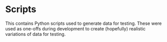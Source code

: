 # Scripts

This contains Python scripts used to generate data for testing. These were used as one-offs during development to
create (hopefully) realistic variations of data for testing.